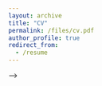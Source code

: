 ```yaml
---
layout: archive
title: "CV"
permalink: /files/cv.pdf
author_profile: true
redirect_from:
  - /resume
---
```


<!-- {% include base_path %}

Download the [PDF verion](https://xin-yang-liu.github.io/files/cv.pdf)

Education
======
* Ph.D in Mechanical Engineering, University of Notre Dame, U.S.A., May, 2025 (expected)
* B.S. in Energy and Power engineering, Xi'an Jiaotong University, China, 2019

Publications
======
  <ul>{% for post in site.publications reversed %}
    {% include archive-single-cv.html %}
  {% endfor %}</ul>
  
<!-- Talks
======
  <ul>{% for post in site.talks reversed %}
    {% include archive-single-talk-cv.html  %}
  {% endfor %}</ul> -->
  
<!-- Awards
======
- USACM Thematic Conference on Uncertainty Quantification for Machine Learning Integrated Physics Modeling (UQ-MLIP) Travel Award, Aug, 2024

- Society of Engineering Science Annual Technical Meeting (SES2022) funding support, Oct, 2022

- USNCCM16 ($$16^{th}$$ U.S. National Congress on Computational Mechanics) Conference Award,  May, 2021 --> -->

